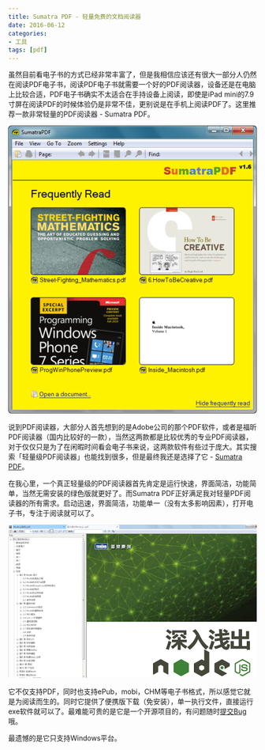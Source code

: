 ```yaml
---
title: Sumatra PDF - 轻量免费的文档阅读器
date: 2016-06-12
categories:
- 工具
tags: [pdf]
---
```


虽然目前看电子书的方式已经非常丰富了，但是我相信应该还有很大一部分人仍然在阅读PDF电子书，阅读PDF电子书就需要一个好的PDF阅读器，设备还是在电脑上比较合适，PDF电子书确实不太适合在手持设备上阅读，即使是iPad mini的7.9寸屏在阅读PDF的时候体验仍是非常不佳，更别说是在手机上阅读PDF了。这里推荐一款非常轻量的PDF阅读器 - Sumatra PDF。

![](/image/tools/pdf02.png)

说到PDF阅读器，大部分人首先想到的是Adobe公司的那个PDF软件，或者是福昕PDF阅读器（国内比较好的一款），当然这两款都是比较优秀的专业PDF阅读器，对于仅仅只是为了在闲暇时间看会电子书来说，这两款软件有些过于庞大。其实搜索「轻量级PDF阅读器」也能找到很多，但是最终我还是选择了它 - [Sumatra PDF](http://www.sumatrapdfreader.org)。

在我心里，一个真正轻量级的PDF阅读器首先肯定是运行快速，界面简洁，功能简单，当然无需安装的绿色版就更好了。而Sumatra PDF正好满足我对轻量PDF阅读器的所有需求。启动迅速，界面简洁，功能单一（没有太多影响因素），打开电子书，专注于阅读就可以了。

![](/image/tools/pdf01.png)

它不仅支持PDF，同时也支持ePub，mobi，CHM等电子书格式，所以感觉它就是为阅读而生的。同时它提供了便携版下载（免安装），单一执行文件，直接运行exe软件就可以了。最难能可贵的是它是一个开源项目的，有问题随时[提交Bug](https://github.com/sumatrapdfreader/sumatrapdf/issues)哦。

最遗憾的是它只支持Windows平台。